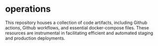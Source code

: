 # operations
This repository houses a collection of code artifacts, including Github actions, Github workflows, and essential docker-compose files. These resources are instrumental in facilitating efficient and automated staging and production deployments.
